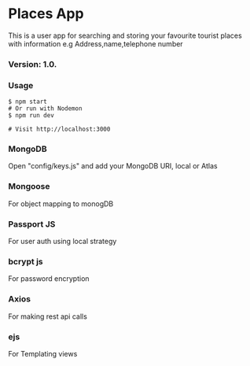 # Places App

This is a user app for searching and storing your favourite tourist places with information e.g Address,name,telephone number

### Version: 1.0.

### Usage

```
$ npm start
# Or run with Nodemon
$ npm run dev

# Visit http://localhost:3000
```

### MongoDB

Open "config/keys.js" and add your MongoDB URI, local or Atlas

### Mongoose

For object mapping to monogDB

### Passport JS

For user auth using local strategy

### bcrypt js

For password encryption

### Axios

For making rest api calls

### ejs

For Templating views
